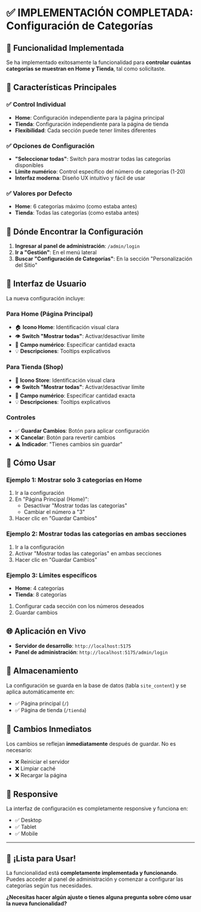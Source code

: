 # ✅ IMPLEMENTACIÓN COMPLETADA: Configuración de Categorías

## 🎯 Funcionalidad Implementada

Se ha implementado exitosamente la funcionalidad para **controlar cuántas categorías se muestran en Home y Tienda**, tal como solicitaste.

## 🚀 Características Principales

### ✅ Control Individual
- **Home**: Configuración independiente para la página principal
- **Tienda**: Configuración independiente para la página de tienda
- **Flexibilidad**: Cada sección puede tener límites diferentes

### ✅ Opciones de Configuración
- **"Seleccionar todas"**: Switch para mostrar todas las categorías disponibles
- **Límite numérico**: Control específico del número de categorías (1-20)
- **Interfaz moderna**: Diseño UX intuitivo y fácil de usar

### ✅ Valores por Defecto
- **Home**: 6 categorías máximo (como estaba antes)
- **Tienda**: Todas las categorías (como estaba antes)

## 📍 Dónde Encontrar la Configuración

1. **Ingresar al panel de administración**: `/admin/login`
2. **Ir a "Gestión"**: En el menú lateral
3. **Buscar "Configuración de Categorías"**: En la sección "Personalización del Sitio"

## 🎨 Interfaz de Usuario

La nueva configuración incluye:

### Para Home (Página Principal)
- 🏠 **Icono Home**: Identificación visual clara
- 👁️ **Switch "Mostrar todas"**: Activar/desactivar límite
- 🔢 **Campo numérico**: Especificar cantidad exacta
- 💡 **Descripciones**: Tooltips explicativos

### Para Tienda (Shop)
- 🏪 **Icono Store**: Identificación visual clara  
- 👁️ **Switch "Mostrar todas"**: Activar/desactivar límite
- 🔢 **Campo numérico**: Especificar cantidad exacta
- 💡 **Descripciones**: Tooltips explicativos

### Controles
- ✅ **Guardar Cambios**: Botón para aplicar configuración
- ❌ **Cancelar**: Botón para revertir cambios
- ⚠️ **Indicador**: "Tienes cambios sin guardar"

## 🔧 Cómo Usar

### Ejemplo 1: Mostrar solo 3 categorías en Home
1. Ir a la configuración
2. En "Página Principal (Home)":
   - Desactivar "Mostrar todas las categorías"
   - Cambiar el número a "3"
3. Hacer clic en "Guardar Cambios"

### Ejemplo 2: Mostrar todas las categorías en ambas secciones
1. Ir a la configuración
2. Activar "Mostrar todas las categorías" en ambas secciones
3. Hacer clic en "Guardar Cambios"

### Ejemplo 3: Límites específicos
- **Home**: 4 categorías
- **Tienda**: 8 categorías
1. Configurar cada sección con los números deseados
2. Guardar cambios

## 🌐 Aplicación en Vivo

- **Servidor de desarrollo**: `http://localhost:5175`
- **Panel de administración**: `http://localhost:5175/admin/login`

## 💾 Almacenamiento

La configuración se guarda en la base de datos (tabla `site_content`) y se aplica automáticamente en:
- ✅ Página principal (`/`)
- ✅ Página de tienda (`/tienda`)

## 🔄 Cambios Inmediatos

Los cambios se reflejan **inmediatamente** después de guardar. No es necesario:
- ❌ Reiniciar el servidor
- ❌ Limpiar caché
- ❌ Recargar la página

## 📱 Responsive

La interfaz de configuración es completamente responsive y funciona en:
- ✅ Desktop
- ✅ Tablet  
- ✅ Mobile

---

## 🎉 ¡Lista para Usar!

La funcionalidad está **completamente implementada y funcionando**. Puedes acceder al panel de administración y comenzar a configurar las categorías según tus necesidades.

**¿Necesitas hacer algún ajuste o tienes alguna pregunta sobre cómo usar la nueva funcionalidad?**
